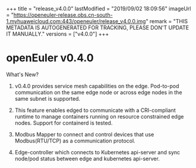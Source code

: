 +++
title = "release_v4.0.0"
lastModified = "2019/09/02 18:09:56"
imageUrl = "https://openeuler-release.obs.cn-south-1.myhuaweicloud.com:443/openeuler/release_v4.0.0.img"
remark = "THIS METADATA IS AUTOGENERATED FOR TRACKING, PLEASE DON'T UPDATE IT MANUALLY."
versions = ["v4.0.0"]
+++
# openEuler v0.4.0
What's New?

1. v0.4.0 provides service mesh capabilities on the edge. Pod-to-pod communication on the same edge node or across edge nodes in the same subnet is supported.

2. This feature enables edged to communicate with a CRI-compliant runtime to manage containers running on resource constrained edge nodes. Support for containerd is tested.

3. Modbus Mapper to connect and control devices that use Modbus(RTU/TCP) as a communication protocol.

4. Edge-controller which connects to Kubernetes api-server and sync node/pod status between edge and kubernetes api-server.
